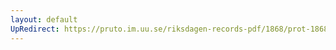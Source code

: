 ```yaml
---
layout: default
UpRedirect: https://pruto.im.uu.se/riksdagen-records-pdf/1868/prot-1868--ak--302/prot-1868--ak--302_014.pdf
---
```

